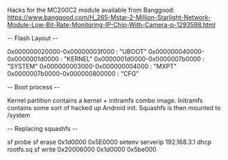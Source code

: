 Hacks for the MC200C2 module available from Banggood: 
https://www.banggood.com/H_265-Mstar-2-Million-Starlight-Network-Module-Low-Bit-Rate-Monitoring-IP-Chip-With-Camera-p-1293598.html

-- Flash Layout --

0x000000020000-0x00000003f000 : "UBOOT"
0x000000040000-0x0000001d0000 : "KERNEL"
0x0000001d0000-0x0000007b0000 : "SYSTEM"
0x000000003000-0x000000004000 : "MXPT"
0x0000007b0000-0x000000800000 : "CFG"


-- Boot process -- 

Kernel partition contains a kernel + initramfs combo image.
Initramfs contains some sort of hacked up Android init.
Squashfs is then mounted to /system

-- Replacing squashfs --

sf probe
sf erase 0x1d0000 0x5E0000
setenv serverip 192.168.3.1
dhcp rootfs.sq
sf write 0x20006000 0x1d0000 0x5be000
